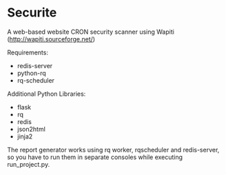 # Securite
A web-based website CRON security scanner using Wapiti (http://wapiti.sourceforge.net/)

Requirements:
 * redis-server
 * python-rq
 * rq-scheduler

Additional Python Libraries:
 * flask
 * rq
 * redis
 * json2html
 * jinja2

The report generator works using rq worker, rqscheduler and redis-server, so you have to run them in separate consoles while executing run_project.py.
